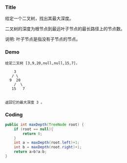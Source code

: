 ###   Title

给定一个二叉树，找出其最大深度。

二叉树的深度为根节点到最远叶子节点的最长路径上的节点数。

说明: 叶子节点是指没有子节点的节点。

###   Demo
```
给定二叉树 [3,9,20,null,null,15,7]，

    3
   / \
  9  20
    /  \
   15   7
   
   
返回它的最大深度 3 。
```
###   Coding
```java
public int maxDepth(TreeNode root) {
    if (root == null){
        return 0;
    }
    int a = maxDepth(root.left)+1;
    int b = maxDepth(root.right)+1;
    return a>b?a:b;
}
```